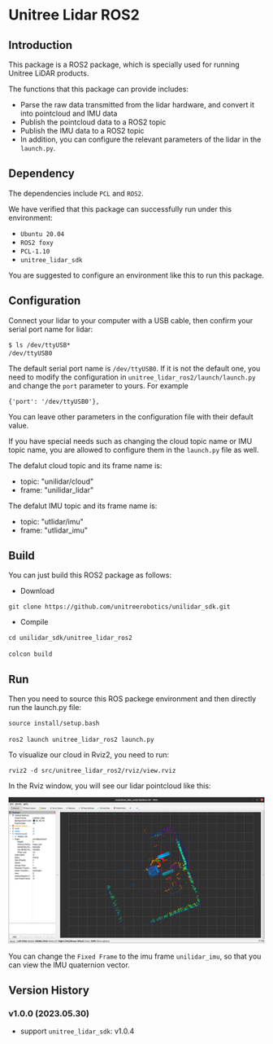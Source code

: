 # Unitree Lidar ROS2

## Introduction
This package is a ROS2 package, which is specially used for running Unitree LiDAR products.


The functions that this package can provide includes:
- Parse the raw data transmitted from the lidar hardware, and convert it into pointcloud and IMU data
- Publish the pointcloud data to a ROS2 topic
- Publish the IMU data to a ROS2 topic
- In addition, you can configure the relevant parameters of the lidar in the `launch.py`.

## Dependency
The dependencies include `PCL` and `ROS2`.

We have verified that this package can successfully run under this environment:
- `Ubuntu 20.04` 
- `ROS2 foxy`
- `PCL-1.10`
- `unitree_lidar_sdk`

You are suggested to configure an environment like this to run this package.

## Configuration

Connect your lidar to your computer with a USB cable, then confirm your serial port name for lidar:
```
$ ls /dev/ttyUSB*
/dev/ttyUSB0
```

The default serial port name is `/dev/ttyUSB0`.
If it is not the default one, you need to modify the configuration  in `unitree_lidar_ros2/launch/launch.py`
and change the `port` parameter to yours. For example
```
{'port': '/dev/ttyUSB0'},
```

You can leave other parameters in the configuration file with their default value.

If you have special needs such as changing the cloud topic name or IMU topic name, you are allowed to configure them in the `launch.py` file as well. 

The defalut cloud topic and its frame name is:
- topic: "unilidar/cloud"
- frame: "unilidar_lidar"

The defalut IMU topic and its frame name is:
- topic: "utlidar/imu"
- frame: "utlidar_imu"

## Build

You can just build this ROS2 package as follows:
- Download
```
git clone https://github.com/unitreerobotics/unilidar_sdk.git
```

- Compile
```
cd unilidar_sdk/unitree_lidar_ros2

colcon build
```

## Run

Then you need to source this ROS packege environment and then directly run the launch.py file:
```
source install/setup.bash

ros2 launch unitree_lidar_ros2 launch.py
```

To visualize our cloud in Rviz2, you need to run:
```
rviz2 -d src/unitree_lidar_ros2/rviz/view.rviz 
```

In the Rviz window, you will see our lidar pointcloud like this:

![img](./docs/cloud.png)

You can change the `Fixed Frame` to the imu frame `unilidar_imu`, so that you can view the IMU quaternion vector.

## Version History

### v1.0.0 (2023.05.30)
- support `unitree_lidar_sdk`: v1.0.4